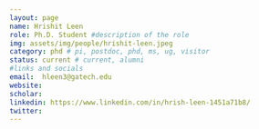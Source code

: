 ```yaml
---
layout: page
name: Hrishit Leen
role: Ph.D. Student #description of the role
img: assets/img/people/hrishit-leen.jpeg
category: phd # pi, postdoc, phd, ms, ug, visitor
status: current # current, alumni
#links and socials
email:  hleen3@gatech.edu
website: 
scholar: 
linkedin: https://www.linkedin.com/in/hrish-leen-1451a71b8/
twitter: 
---
```

